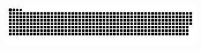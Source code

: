 <div align="center">
    
  ![snake gif](https://github.com/AmirhonAli/AmirhonAli/blob/output/github-snake-dark.svg)
</div
